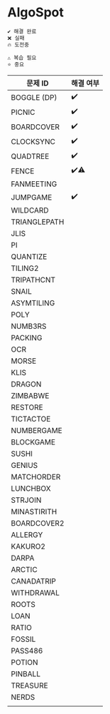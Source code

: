 # AlgoSpot

```sh
✔️ 해결 완료  
❌ 실패  
🔥 도전중  
  
⚠️ 복습 필요  
⭐️ 중요
```

| 문제 ID | 해결 여부 |
| --- | --- |
| BOGGLE (DP) | ✔️ |
| PICNIC | ✔️ |
| BOARDCOVER | ✔️ |
| CLOCKSYNC | ✔️ |
| QUADTREE | ✔️ |
| FENCE | ✔️⚠️ |
| FANMEETING |  |
| JUMPGAME | ✔️ |
| WILDCARD |  |
| TRIANGLEPATH |  |
| JLIS |  |
| PI |  |
| QUANTIZE |  |
| TILING2 |  |
| TRIPATHCNT |  |
| SNAIL |  |
| ASYMTILING |  |
| POLY |  |
| NUMB3RS |  |
| PACKING |  |
| OCR |  |
| MORSE |  |
| KLIS |  |
| DRAGON |  |
| ZIMBABWE |  |
| RESTORE |  |
| TICTACTOE |  |
| NUMBERGAME |  |
| BLOCKGAME |  |
| SUSHI |  |
| GENIUS |  |
| MATCHORDER |  |
| LUNCHBOX |  |
| STRJOIN |  |
| MINASTIRITH |  |
| BOARDCOVER2 |  |
| ALLERGY |  |
| KAKURO2 |  |
| DARPA |  |
| ARCTIC |  |
| CANADATRIP |  |
| WITHDRAWAL |  |
| ROOTS |  |
| LOAN |  |
| RATIO |  |
| FOSSIL |  |
| PASS486 |  |
| POTION |  |
| PINBALL |  |
| TREASURE |  |
| NERDS |  |
|  |  |
